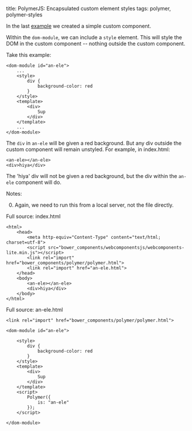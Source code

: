 title: PolymerJS: Encapsulated custom element styles
tags: polymer, polymer-styles

In the last [example](http://blog.denevell.org/polymer-create-simple-custom-element.html) we created a simple custom component.

Within the ```dom-module```, we can include a ```style``` element. This will style the DOM in the custom component -- nothing outside the custom component.

Take this example:

    <dom-module id="an-ele">
        ...
        <style>
            div {
                background-color: red
            }
        </style>
        <template>
            <div>
                Sup
            </div>
        </template>
        ...
    </dom-module>

The ```div``` in ```an-ele``` will be given a red background. But any div outside the custom component will remain unstyled. For example, in index.html:

    <an-ele></an-ele>
    <div>hiya</div>

The 'hiya' div will not be given a red background, but the div within the ```an-ele``` component will do.

Notes:

0. Again, we need to run this from a local server, not the file directly.

Full source: index.html

    <html>
        <head>
            <meta http-equiv="Content-Type" content="text/html; charset=utf-8">
            <script src="bower_components/webcomponentsjs/webcomponents-lite.min.js"></script>
            <link rel="import" href="bower_components/polymer/polymer.html">
            <link rel="import" href="an-ele.html">
        </head>
        <body>
            <an-ele></an-ele>
            <div>hiya</div>
        </body>
    </html>

Full source: an-ele.html

    <link rel="import" href="bower_components/polymer/polymer.html">

    <dom-module id="an-ele">

        <style>
            div {
                background-color: red
            }
        </style>
        <template>
            <div> 
                Sup
            </div>
        </template>
        <script>
            Polymer({
                is: "an-ele"
            });
        </script>

    </dom-module>
